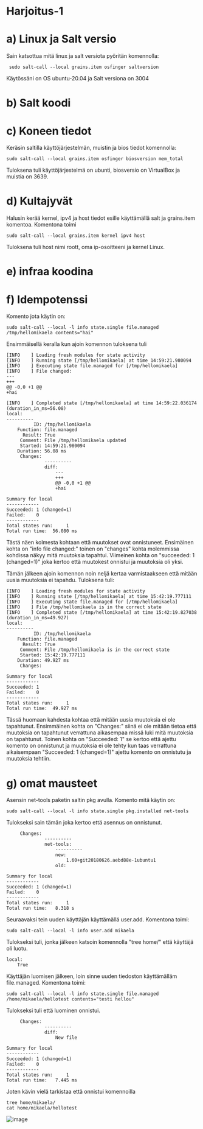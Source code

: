 # Harjoitus-1



# a) Linux ja Salt versio
Sain katsottua mitä linux ja salt versiota pyöritän komennolla: 
```
 sudo salt-call --local grains.item osfinger saltversion
```
Käytössäni on OS ubuntu-20.04 ja Salt versiona on 3004

# b) Salt koodi


# c) Koneen tiedot 
Keräsin saltilla käyttöjärjestelmän, muistin ja bios tiedot komennolla: 
```
sudo salt-call --local grains.item osfinger biosversion mem_total
```
Tuloksena tuli käyttöjärjestelmä on ubunti, biosversio on VirtualBox ja muistia on 3639.

# d) Kultajyvät 
Halusin kerää kernel, ipv4 ja host tiedot esille käyttämällä salt ja grains.item komentoa. 
Komentona toimi
```
sudo salt-call --local grains.item kernel ipv4 host
```
Tuloksena tuli host nimi roott, oma ip-osoitteeni ja kernel Linux.

# e) infraa koodina

# f) Idempotenssi
Komento jota käytin on:
```
sudo salt-call --local -l info state.single file.managed /tmp/hellomikaela contents="hai"
```
Ensimmäisellä keralla kun ajoin komennon tuloksena tuli 
```
[INFO    ] Loading fresh modules for state activity
[INFO    ] Running state [/tmp/hellomikaela] at time 14:59:21.980094
[INFO    ] Executing state file.managed for [/tmp/hellomikaela]
[INFO    ] File changed:
---
+++
@@ -0,0 +1 @@
+hai

[INFO    ] Completed state [/tmp/hellomikaela] at time 14:59:22.036174 (duration_in_ms=56.08)
local:
----------
          ID: /tmp/hellomikaela
    Function: file.managed
      Result: True
     Comment: File /tmp/hellomikaela updated
     Started: 14:59:21.980094
    Duration: 56.08 ms
     Changes:
              ----------
              diff:
                  ---
                  +++
                  @@ -0,0 +1 @@
                  +hai

Summary for local
------------
Succeeded: 1 (changed=1)
Failed:    0
------------
Total states run:     1
Total run time:  56.080 ms
```
Tästä näen kolmesta kohtaan että muutokset ovat onnistuneet. Ensimäinen kohta on "info file changed:" toinen on "changes" kohta molemmissa kohdissa näkyy mitä muutoksia tapahtui. Viimeinen kohta on "succeeded: 1 (changed=1)" joka kertoo että muutokest onnistui ja muutoksia oli yksi. 

Tämän jälkeen ajoin komennon noin neljä kertaa varmistaakseen että mitään uusia muutoksia ei tapahdu. Tuloksena tuli: 
```
[INFO    ] Loading fresh modules for state activity
[INFO    ] Running state [/tmp/hellomikaela] at time 15:42:19.777111
[INFO    ] Executing state file.managed for [/tmp/hellomikaela]
[INFO    ] File /tmp/hellomikaela is in the correct state
[INFO    ] Completed state [/tmp/hellomikaela] at time 15:42:19.827038 (duration_in_ms=49.927)
local:
----------
          ID: /tmp/hellomikaela
    Function: file.managed
      Result: True
     Comment: File /tmp/hellomikaela is in the correct state
     Started: 15:42:19.777111
    Duration: 49.927 ms
     Changes:

Summary for local
------------
Succeeded: 1
Failed:    0
------------
Total states run:     1
Total run time:  49.927 ms
```
Tässä huomaan kahdesta kohtaa että mitään uusia muutoksia ei ole tapahtunut. Ensimmäinen kohta on "Changes:" siinä ei ole mitään tietoa että muutoksia on tapahtunut verrattuna aikasempaa missä luki mitä muutoksia on tapahtunut. Toinen kohta on "Succeeded: 1" se kertoo että ajettu komento on onnistunut ja muutoksia ei ole tehty kun taas verrattuna aikaisempaan "Succeeded: 1 (changed=1)" ajettu komento on onnistutu ja muutoksia tehtiin. 

# g) omat mausteet
Asensin net-tools paketin saltin pkg avulla. 
Komento mitä käytin on:
```
sudo salt-call --local -l info state.single pkg.installed net-tools
```
Tulokseksi sain tämän joka kertoo että asennus on onnistunut.
```
     Changes:
              ----------
              net-tools:
                  ----------
                  new:
                      1.60+git20180626.aebd88e-1ubuntu1
                  old:

Summary for local
------------
Succeeded: 1 (changed=1)
Failed:    0
------------
Total states run:     1
Total run time:   8.318 s
```
Seuraavaksi tein uuden käyttäjän käyttämällä user.add.
Komentona toimi: 
```
sudo salt-call --local -l info user.add mikaela
```
Tulokseksi tuli, jonka jälkeen katsoin komennolla "tree home/" että käyttäjä oli luotu.
```
local:
    True
```
Käyttäjän luomisen jälkeen, loin sinne uuden tiedoston käyttämälläm file.managed.
Komentona toimi: 
```
sudo salt-call --local -l info state.single file.managed /home/mikaela/hellotest contents="testi hellou"
```
Tulokseksi tuli että luominen onnistui. 
```
     Changes:
              ----------
              diff:
                  New file

Summary for local
------------
Succeeded: 1 (changed=1)
Failed:    0
------------
Total states run:     1
Total run time:   7.445 ms
```
Joten kävin vielä tarkistaa että onnistui komennoilla 
```
tree home/mikaela/
cat home/mikaela/hellotest
```
![image](https://user-images.githubusercontent.com/93308960/139920775-f9626e19-4d96-4051-a69f-f017a29623de.png)
